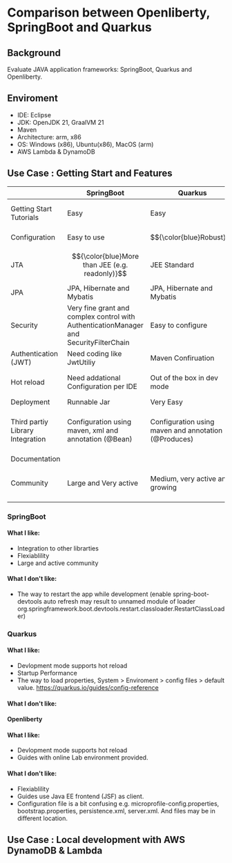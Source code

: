 # Comparison between Openliberty, SpringBoot and Quarkus 

## Background

Evaluate JAVA application frameworks: SpringBoot, Quarkus and Openliberty.
 



## Enviroment 
- IDE: Eclipse
- JDK: OpenJDK 21, GraalVM 21
- Maven
- Architecture: arm, x86
- OS: Windows (x86), Ubuntu(x86), MacOS (arm)
- AWS Lambda & DynamoDB



## Use Case : Getting Start and Features
|  |  SpringBoot |  Quarkus |  Openliberty |
| ------------ | ------------ | ------------ | ------------ | 
| Getting Start Tutorials|   Easy  |   Easy  |    Very Easy (if run in provied Lab)|
| Configuration|   Easy to use | $${\color{blue}Robust}$$ |  A bit confusing |
|  JTA | $${\color{blue}More than JEE (e.g. readonly)}$$  | JEE Standard |  JEE Standard|
|  JPA |  JPA, Hibernate and Mybatis  |   JPA, Hibernate and Mybatis  |  JPA and Hibernate  |
|  Security | Very fine grant and complex control with AuthenticationManager and SecurityFilterChain   |  Easy to configure |  Easy to configure  |
|  Authentication (JWT) |  Need coding like JwtUtiliy  |  Maven Confiruation | Server.xml confguration   |
|  Hot reload | Need addational Configuration per IDE | Out of the box in dev mode |  Out of the box in dev mode|
|  Deployment | Runnable Jar  | Very Easy  |  Very Easy |
| Third partiy Library Integration| Configuration using maven, xml and annotation (@Bean) | Configuration using maven and annotation (@Produces)|  Configuration in server.xml and annotation (@Produces)|
|  Documentation |    |    |    |
|  Community  | Large and Very active   | Medium, very active and growing  |  Small and look like a enterprise framework  |
 


 
### SpringBoot  
#### What I like:
- Integration to other librarties
- Flexiablility 
- Large and active community


#### What I don't like:
- The way to restart the app while development (enable spring-boot-devtools auto refresh may result to unnamed module of loader org.springframework.boot.devtools.restart.classloader.RestartClassLoader)


### Quarkus
#### What I like:
- Devlopment mode supports hot reload 
- Startup Performance 
- The way to load properties, System > Enviroment > config files > default value. https://quarkus.io/guides/config-reference 


#### What I don't like:
 

 
#### Openliberty
#### What I like:
- Devlopment mode supports hot reload 
- Guides with online Lab environment provided. 

#### What I don't like:
- Flexiablility
- Guides use Java EE frontend (JSF) as client. 
- Configuration file is a bit confusing e.g. microprofile-config.properties, bootstrap.properties, persistence.xml, server.xml. And files may be in different location.


## Use Case : Local development with AWS DynamoDB & Lambda
 



